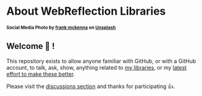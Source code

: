 # About WebReflection Libraries

<sup>**Social Media Photo by [frank mckenna](https://unsplash.com/@frankiefoto) on [Unsplash](https://unsplash.com/)**</sup>

## Welcome 👋 !

This repository exists to allow anyone familiar with GitHub, or with a GitHub account, to talk, ask, show, anything related to [my libraries](https://gist.github.com/WebReflection/761052d6dae7c8207d2fcba7cdede295), or my [latest effort to make these better](https://gist.github.com/WebReflection/ecfc7ba4385332c8bd52542114a23a00).

Please visit the [discussions section](https://github.com/WebReflection/discussions/discussions) and thanks for participating 👍.
